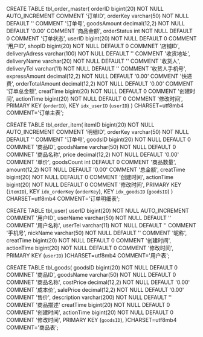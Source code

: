  CREATE TABLE tbl_order_master(
	orderID bigint(20) NOT NULL AUTO_INCREMENT COMMENT '订单ID', 
	orderKey varchar(50) NOT NULL DEFAULT '' COMMENT '订单号',
	goodsAmount decimal(12,2) NOT NULL DEFAULT '0.00' COMMENT '商品金额',
	orderStatus int NOT NULL DEFAULT 0 COMMENT '订单状态',
	userID bigint(20) NOT NULL DEFAULT 0 COMMENT '用户ID',
	shopID bigint(20) NOT NULL DEFAULT 0 COMMNET '店铺ID',
	deliveryAdress varchar(100) NOT NULL DEFAULT '' COMMENT '收货地址',
	deliveryName varchar(20) NOT NULL DEFAULT '' COMMENT '收货人',
	deliveryTel varchar(11) NOT NULL DEFAULT '' COMMENT '收货人手机号',
	expressAmount decimal(12,2) NOT NULL DEFAULT '0.00' COMMENT '快递费', 
	orderTotalAmount decimal(12,2) NOT NULL DEFAULT '0.00' COMMENT '订单总金额',
	creatTime bigint(20) NOT NULL DEFAULT 0 COMMENT '创建时间',
	actionTime bigint(20) NOT NULL DEFAULT 0 COMMENT '修改时间',
	PRIMARY KEY (`orderID`),
	KEY `idx_userID` (`userID`)
) CHARSET=utf8mb4 COMMENT='订单主表';

CREATE TABLE tbl_order_item(
	itemID bigint(20) NOT NULL AUTO_INCREMENT COMMENT '明细ID', 
	orderKey varchar(50) NOT NULL DEFAULT '' COMMENT '订单号',
	goodsID bigint(20) NOT NULL DEFAULT 0 COMMNET '商品ID',
	goodsName varchar(50) NOT NULL DEFAULT 0 COMMNET '商品名称',
	price  decimal(12,2) NOT NULL DEFAULT '0.00' COMMENT '单价',
	goodsCount int DEFAULT 0 COMMENT '商品数量',
	amount(12,2) NOT NULL DEFAULT '0.00' COMMENT '总金额',
    creatTime bigint(20) NOT NULL DEFAULT 0 COMMENT '创建时间',
	actionTime bigint(20) NOT NULL DEFAULT 0 COMMENT '修改时间',
	PRIMARY KEY (`itemID`),
	KEY `idx_orderKey` (`orderKey`),
	KEY `idx_goodsID` (`goodsID`)
) CHARSET=utf8mb4 COMMENT='订单明细表';


CREATE TABLE tbl_user(
	userID bigint(20) NOT NULL AUTO_INCREMENT COMMENT '用户ID', 
	userName varchar(50) NOT NULL DEFAULT '' COMMENT '用户名称',
	userTel varchar(11) NOT NULL DEFAULT '' COMMENT '手机号',
	nickName varchar(50) NOT NULL DEFAULT '' COMMENT '昵称',
  creatTime bigint(20) NOT NULL DEFAULT 0 COMMENT '创建时间',
	actionTime bigint(20) NOT NULL DEFAULT 0 COMMENT '修改时间',
	PRIMARY KEY (`userID`)
)CHARSET=utf8mb4 COMMENT='用户表';


CREATE TABLE tbl_goods(
	goodsID bigint(20) NOT NULL DEFAULT 0 COMMNET '商品ID',
	goodsName varchar(50) NOT NULL DEFAULT 0 COMMNET '商品名称',
	costPrice decimal(12,2) NOT NULL DEFAULT '0.00' COMMENT '成本价',
	salePrice decimal(12,2) NOT NULL DEFAULT '0.00' COMMENT '售价',
	description varchar(200) NOT NULL DEFAULT '' COMMENT '商品描述'
	creatTime bigint(20) NOT NULL DEFAULT 0 COMMENT '创建时间',
	actionTime bigint(20) NOT NULL DEFAULT 0 COMMENT '修改时间',
	PRIMARY KEY (`goodsID`),
)CHARSET=utf8mb4 COMMENT='商品表';